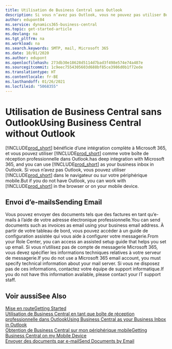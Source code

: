 ```yaml
---
title: Utilisation de Business Central sans Outlook
description: Si vous n’avez pas Outlook, vous ne pouvez pas utiliser Business Central comme boîte de réception professionnelle dans Outlook, mais vous pouvez utiliser un navigateur ou votre périphérique mobile.
author: edupont04
ms.service: dynamics365-business-central
ms.topic: get-started-article
ms.devlang: na
ms.tgt_pltfrm: na
ms.workload: na
ms.search.keywords: SMTP, mail, Microsoft 365
ms.date: 10/01/2020
ms.author: edupont
ms.openlocfilehash: 273db30e18628d5114d7bad3f498e574e74a407e
ms.sourcegitcommit: 1c9eec7554305603d688bf85ce3986d0b1f72ede
ms.translationtype: HT
ms.contentlocale: fr-BE
ms.lasthandoff: 01/26/2021
ms.locfileid: "5068355"
---
```

# <a name="using-business-central-without-outlook"></a><span data-ttu-id="dd395-103">Utilisation de Business Central sans Outlook</span><span class="sxs-lookup"><span data-stu-id="dd395-103">Using Business Central without Outlook</span></span>
[!INCLUDE[prod_short](includes/prod_short.md)] <span data-ttu-id="dd395-104">bénéficie d’une intégration complète à Microsoft 365, et vous pouvez utiliser [!INCLUDE[prod_short](includes/prod_short.md)] comme votre boîte de réception professionnelle dans Outlook.</span><span class="sxs-lookup"><span data-stu-id="dd395-104">has deep integration with Microsoft 365, and you can use [!INCLUDE[prod_short](includes/prod_short.md)] as your business inbox in Outlook.</span></span> <span data-ttu-id="dd395-105">Si vous n’avez pas Outlook, vous pouvez utiliser [!INCLUDE[prod_short](includes/prod_short.md)] dans le navigateur ou sur votre périphérique mobile.</span><span class="sxs-lookup"><span data-stu-id="dd395-105">But if you do not have Outlook, you can work with [!INCLUDE[prod_short](includes/prod_short.md)] in the browser or on your mobile device.</span></span>  

## <a name="sending-email"></a><span data-ttu-id="dd395-106">Envoi d’e-mails</span><span class="sxs-lookup"><span data-stu-id="dd395-106">Sending Email</span></span>
<span data-ttu-id="dd395-107">Vous pouvez envoyer des documents tels que des factures en tant qu’e-mails à l’aide de votre adresse électronique professionnelle.</span><span class="sxs-lookup"><span data-stu-id="dd395-107">You can send documents such as invoices as email using your business email address.</span></span> <span data-ttu-id="dd395-108">À partir de votre tableau de bord, vous pouvez accéder à un guide de configuration assistée qui vous aide à configurer votre messagerie.</span><span class="sxs-lookup"><span data-stu-id="dd395-108">From your Role Center, you can access an assisted setup guide that helps you set up email.</span></span> <span data-ttu-id="dd395-109">Si vous n’utilisez pas de compte de messagerie Microsoft 365, vous devez spécifier les informations techniques relatives à votre serveur de messagerie.</span><span class="sxs-lookup"><span data-stu-id="dd395-109">If you do not use a Microsoft 365 email account, you must specify technical information about your mail server.</span></span> <span data-ttu-id="dd395-110">Si vous ne disposez pas de ces informations, contactez votre équipe de support informatique.</span><span class="sxs-lookup"><span data-stu-id="dd395-110">If you do not have this information available, please contact your IT support staff.</span></span>  


## <a name="see-also"></a><span data-ttu-id="dd395-111">Voir aussi</span><span class="sxs-lookup"><span data-stu-id="dd395-111">See Also</span></span>
[<span data-ttu-id="dd395-112">Mise en route</span><span class="sxs-lookup"><span data-stu-id="dd395-112">Getting Started</span></span>](product-get-started.md)  
[<span data-ttu-id="dd395-113">Utilisation de Business Central en tant que boîte de réception professionnelle dans Outlook</span><span class="sxs-lookup"><span data-stu-id="dd395-113">Using Business Central as your Business Inbox in Outlook</span></span>](admin-outlook.md)  
[<span data-ttu-id="dd395-114">Obtention de Business Central sur mon périphérique mobile</span><span class="sxs-lookup"><span data-stu-id="dd395-114">Getting Business Central on my Mobile Device</span></span>](install-mobile-app.md)  
[<span data-ttu-id="dd395-115">Envoyer des documents par e-mail</span><span class="sxs-lookup"><span data-stu-id="dd395-115">Send Documents by Email</span></span>](ui-how-send-documents-email.md)
